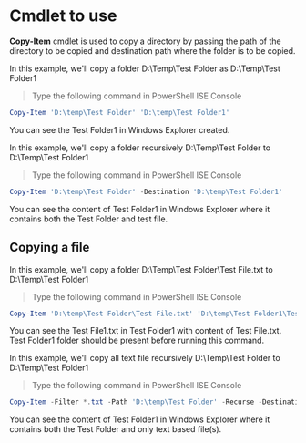 # Cmdlet to use 

**Copy-Item** cmdlet is used to copy a directory by passing the path of the directory to be copied and destination path where the folder is to be copied.


In this example, we'll copy a folder D:\Temp\Test Folder as D:\Temp\Test Folder1

> Type the following command in PowerShell ISE Console
```powershell
Copy-Item 'D:\temp\Test Folder' 'D:\temp\Test Folder1'
```
You can see the Test Folder1 in Windows Explorer created.

In this example, we'll copy a folder recursively D:\Temp\Test Folder to D:\Temp\Test Folder1

> Type the following command in PowerShell ISE Console
```powershell
Copy-Item 'D:\temp\Test Folder' -Destination 'D:\temp\Test Folder1'
```
You can see the content of Test Folder1 in Windows Explorer where it contains both the Test Folder and test file.

## Copying a file

In this example, we'll copy a folder D:\Temp\Test Folder\Test File.txt to D:\Temp\Test Folder1

> Type the following command in PowerShell ISE Console
```powershell
Copy-Item 'D:\temp\Test Folder\Test File.txt' 'D:\temp\Test Folder1\Test File1.txt'
```
You can see the Test File1.txt in Test Folder1 with content of Test File.txt. Test Folder1 folder should be present before running this command.

In this example, we'll copy all text file recursively D:\Temp\Test Folder to D:\Temp\Test Folder1

> Type the following command in PowerShell ISE Console
```powershell
Copy-Item -Filter *.txt -Path 'D:\temp\Test Folder' -Recurse -Destination 'D:\temp\Test Folder1'
```
You can see the content of Test Folder1 in Windows Explorer where it contains both the Test Folder and only text based file(s).
